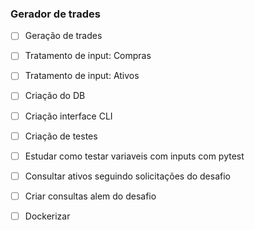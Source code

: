 ### Gerador de trades

- [ ] Geração de trades
- [ ] Tratamento de input: Compras
- [ ] Tratamento de input: Ativos
- [ ] Criação do DB
- [ ] Criação interface CLI
- [ ] Criação de testes
- [ ] Estudar como testar variaveis com inputs com pytest
- [ ] Consultar ativos seguindo solicitações do desafio
- [ ] Criar consultas alem do desafio
- [ ] Dockerizar 

